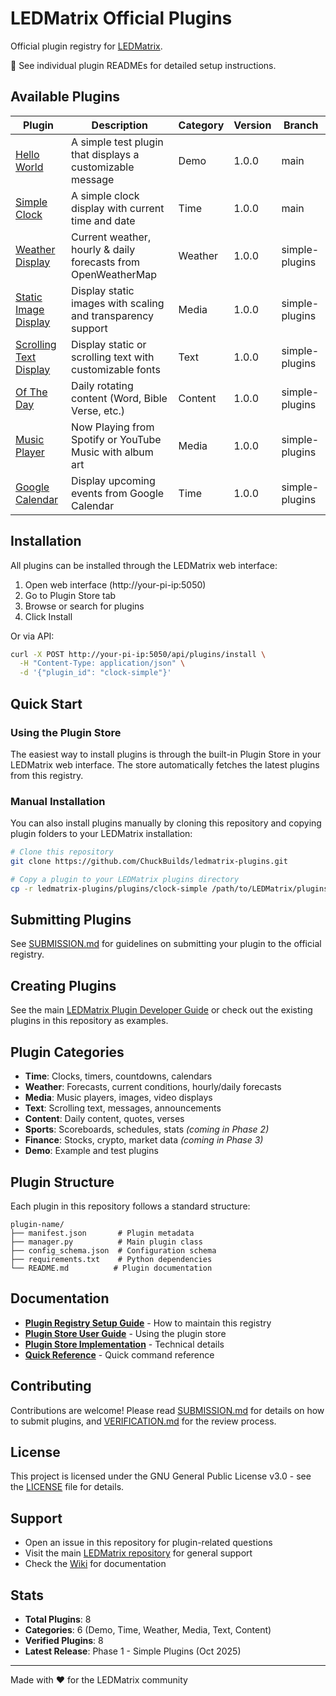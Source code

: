 # LEDMatrix Official Plugins

Official plugin registry for [LEDMatrix](https://github.com/ChuckBuilds/LEDMatrix).


📖 See individual plugin READMEs for detailed setup instructions.

## Available Plugins

| Plugin | Description | Category | Version | Branch |
|--------|-------------|----------|---------|--------|
| [Hello World](plugins/hello-world) | A simple test plugin that displays a customizable message | Demo | 1.0.0 | main |
| [Simple Clock](plugins/clock-simple) | A simple clock display with current time and date | Time | 1.0.0 | main |
| [Weather Display](plugins/weather) | Current weather, hourly & daily forecasts from OpenWeatherMap | Weather | 1.0.0 | simple-plugins |
| [Static Image Display](plugins/static-image) | Display static images with scaling and transparency support | Media | 1.0.0 | simple-plugins |
| [Scrolling Text Display](plugins/text-display) | Display static or scrolling text with customizable fonts | Text | 1.0.0 | simple-plugins |
| [Of The Day](plugins/of-the-day) | Daily rotating content (Word, Bible Verse, etc.) | Content | 1.0.0 | simple-plugins |
| [Music Player](plugins/music) | Now Playing from Spotify or YouTube Music with album art | Media | 1.0.0 | simple-plugins |
| [Google Calendar](plugins/calendar) | Display upcoming events from Google Calendar | Time | 1.0.0 | simple-plugins |

## Installation

All plugins can be installed through the LEDMatrix web interface:

1. Open web interface (http://your-pi-ip:5050)
2. Go to Plugin Store tab
3. Browse or search for plugins
4. Click Install

Or via API:
```bash
curl -X POST http://your-pi-ip:5050/api/plugins/install \
  -H "Content-Type: application/json" \
  -d '{"plugin_id": "clock-simple"}'
```

## Quick Start

### Using the Plugin Store

The easiest way to install plugins is through the built-in Plugin Store in your LEDMatrix web interface. The store automatically fetches the latest plugins from this registry.

### Manual Installation

You can also install plugins manually by cloning this repository and copying plugin folders to your LEDMatrix installation:

```bash
# Clone this repository
git clone https://github.com/ChuckBuilds/ledmatrix-plugins.git

# Copy a plugin to your LEDMatrix plugins directory
cp -r ledmatrix-plugins/plugins/clock-simple /path/to/LEDMatrix/plugins/
```

## Submitting Plugins

See [SUBMISSION.md](SUBMISSION.md) for guidelines on submitting your plugin to the official registry.

## Creating Plugins

See the main [LEDMatrix Plugin Developer Guide](https://github.com/ChuckBuilds/LEDMatrix/wiki/Plugin-Development) or check out the existing plugins in this repository as examples.

## Plugin Categories

- **Time**: Clocks, timers, countdowns, calendars
- **Weather**: Forecasts, current conditions, hourly/daily forecasts
- **Media**: Music players, images, video displays
- **Text**: Scrolling text, messages, announcements
- **Content**: Daily content, quotes, verses
- **Sports**: Scoreboards, schedules, stats *(coming in Phase 2)*
- **Finance**: Stocks, crypto, market data *(coming in Phase 3)*
- **Demo**: Example and test plugins

## Plugin Structure

Each plugin in this repository follows a standard structure:

```
plugin-name/
├── manifest.json       # Plugin metadata
├── manager.py          # Main plugin class
├── config_schema.json  # Configuration schema
├── requirements.txt    # Python dependencies
└── README.md          # Plugin documentation
```

## Documentation

- **[Plugin Registry Setup Guide](docs/PLUGIN_REGISTRY_SETUP_GUIDE.md)** - How to maintain this registry
- **[Plugin Store User Guide](docs/PLUGIN_STORE_USER_GUIDE.md)** - Using the plugin store
- **[Plugin Store Implementation](docs/PLUGIN_STORE_IMPLEMENTATION_SUMMARY.md)** - Technical details
- **[Quick Reference](docs/PLUGIN_STORE_QUICK_REFERENCE.md)** - Quick command reference

## Contributing

Contributions are welcome! Please read [SUBMISSION.md](SUBMISSION.md) for details on how to submit plugins, and [VERIFICATION.md](VERIFICATION.md) for the review process.

## License

This project is licensed under the GNU General Public License v3.0 - see the [LICENSE](LICENSE) file for details.

## Support

- Open an issue in this repository for plugin-related questions
- Visit the main [LEDMatrix repository](https://github.com/ChuckBuilds/LEDMatrix) for general support
- Check the [Wiki](https://github.com/ChuckBuilds/LEDMatrix/wiki) for documentation

## Stats

- **Total Plugins**: 8
- **Categories**: 6 (Demo, Time, Weather, Media, Text, Content)
- **Verified Plugins**: 8
- **Latest Release**: Phase 1 - Simple Plugins (Oct 2025)

---

Made with ❤️ for the LEDMatrix community
